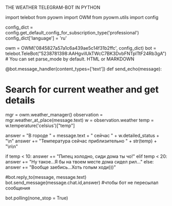 THE WEATHER TELEGRAM-BOT IN PYTHON

import telebot
from pyowm import OWM
from pyowm.utils import config

config_dict = config.get_default_config_for_subscription_type('professional')
config_dict['language'] = 'ru' 

owm = OWM('0845827a57a1c6a439ae5c14f31b2ffc', config_dict)
bot = telebot.TeleBot("5238781398:AAHgviIUkTWcC7BK3DvbFNTplTtF24Rb3gA") # You can set parse_mode by default. HTML or MARKDOWN

@bot.message_handler(content_types=['text'])
def send_echo(message):

# Search for current weather and get details
  mgr = owm.weather_manager()
  observation = mgr.weather_at_place(message.text)
  w = observation.weather
  temp = w.temperature('celsius')["temp"]

  answer = "В городе " + message.text + " сейчас " + w.detailed_status + "\n"
  answer += "Температура сейчас приблизительно " + str(temp) + "\n\n"

  if temp < 10:
    answer += "Пипец холодно, сиди дома ты чо!"
  elif temp < 20:
    answer += "Ну такое...Я бы на твоем месте дома сидел рил..."
  else:
    answer += "Вообще заебись...Хоть голым ходи)))"

  #bot.reply_to(message, message.text)
  bot.send_message(message.chat.id,answer) #чтобы бот не пересылал сообщения

bot.polling(none_stop = True)
